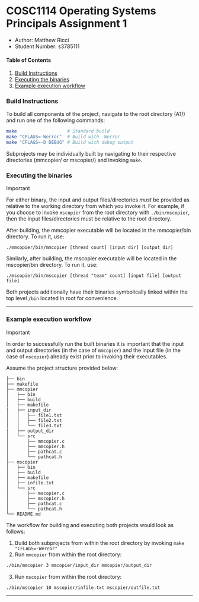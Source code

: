 # COSC1114 Operating Systems Principals Assignment 1

 - Author: Matthew Ricci
 - Student Number: s3785111

#### Table of Contents
<!-- mtoc-start -->
1. [Build Instructions](#build-instructions)
2. [Executing the binaries](#executing-the-binaries)
3. [Example execution workflow](#example-execution-workflow)
<!-- mtoc-end -->

### Build Instructions
To build all components of the project, navigate to the root directory (A1/) and run one of the following commands:

```bash
make                   # Standard build
make "CFLAGS=-Werror"  # Build with -Werror
make "CFLAGS=-D DEBUG" # Build with debug output
```

Subprojects may be individually built by navigating to their respective directories (mmcopier/ or mscopier/) and invoking ```make```.

### Executing the binaries

> [!IMPORTANT]
> For either binary, the input and output files/directories *must* be provided as relative to the working directory from which you invoke it. For example, if you choose to invoke ```mscopier``` from the root directory with ```./bin/mscopier```, then the input files/directories must be relative to the root directory.

After building, the mmcopier executable will be located in the mmcopier/bin directory. To run it, use:

```
./mmcopier/bin/mmcopier [thread count] [input dir] [output dir]
```

Similarly, after building, the mscopier executable will be located in the mscopier/bin directory. To run it, use:

```
./mscopier/bin/mscopier [thread "team" count] [input file] [output file]
```

Both projects additionally have their binaries symbolically linked within the top level ```/bin``` located in root for convenience.

---

### Example execution workflow
> [!IMPORTANT]
> In order to successfully run the built binaries it is important that the input and output directories (in the case of ```mmcopier```) and the input file (in the case of ```mscopier```) already exist prior to invoking their executables.
> 
Assume the project structure provided below:
```
├── bin
├── makefile
├── mmcopier
│   ├── bin
│   ├── build
│   ├── makefile
|   ├── input_dir
│   │   ├── file1.txt
│   │   ├── file2.txt
│   │   └── file3.txt
|   ├── output_dir
│   └── src
│       ├── mmcopier.c
│       ├── mmcopier.h
│       ├── pathcat.c
│       └── pathcat.h
├── mscopier
│   ├── bin
│   ├── build
│   ├── makefile
│   ├── infile.txt
│   └── src
│       ├── mscopier.c
│       ├── mscopier.h
│       ├── pathcat.c
│       └── pathcat.h
└── README.md
```

The workflow for building and executing both projects would look as follows:

1. Build both subprojects from within the root directory by invoking ```make "CFLAGS=-Werror"```
2. Run ```mmcopier``` from within the root directory:
```bash
./bin/mmcopier 3 mmcopier/input_dir mmcopier/output_dir
```
3. Run ```mscopier``` from within the root directory:
```bash
./bin/mscopier 10 mscopier/infile.txt mscopier/outfile.txt
```

---
